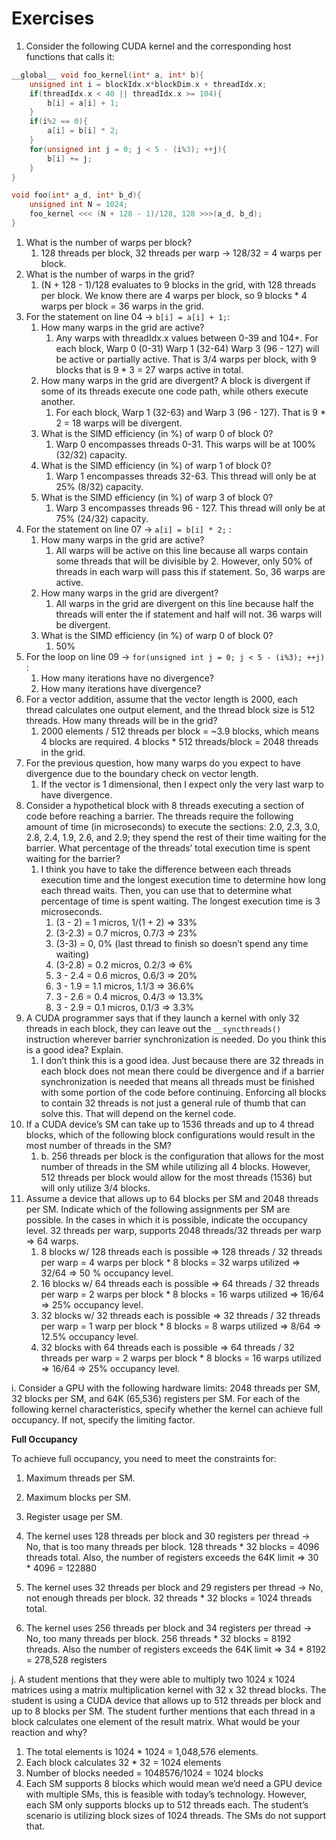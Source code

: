 # Exercises

1. Consider the following CUDA kernel and the corresponding host functions that calls it:

```c
__global__ void foo_kernel(int* a, int* b){
	unsigned int i = blockIdx.x*blockDim.x + threadIdx.x;
	if(threadIdx.x < 40 || threadIdx.x >= 104){
		b[i] = a[i] + 1;
	}
	if(i%2 == 0){
		a[i] = b[i] * 2;
	}
	for(unsigned int j = 0; j < 5 - (i%3); ++j){
		b[i] += j;
	}
}

void foo(int* a_d, int* b_d){
	unsigned int N = 1024;
	foo_kernel <<< (N + 128 - 1)/128, 128 >>>(a_d, b_d);
}
```

1. What is the number of warps per block?
    1. 128 threads per block, 32 threads per warp → 128/32 = 4 warps per block.
2. What is the number of warps in the grid?
    1. (N + 128 - 1)/128 evaluates to 9 blocks in the grid, with 128 threads per block. We know there are 4 warps per block, so 9 blocks * 4 warps per block = 36 warps in the grid.
3. For the statement on line 04 → `b[i] = a[i] + 1;`:
    1. How many warps in the grid are active?
        1. Any warps with threadIdx.x values between 0-39 and 104+. For each block, Warp 0 (0-31) Warp 1 (32-64) Warp 3 (96 - 127) will be active or partially active. That is 3/4 warps per block, with 9 blocks that is 9 * 3 = 27 warps active in total.
    2. How many warps in the grid are divergent? A block is divergent if some of its threads execute one code path, while others execute another.
        1. For each block, Warp 1 (32-63) and Warp 3 (96 - 127). That is 9 * 2 = 18 warps will be divergent.
    3. What is the SIMD efficiency (in %)  of warp 0 of block 0?
        1. Warp 0 encompasses threads 0-31. This warps will be at 100% (32/32) capacity.
    4. What is the SIMD efficiency (in %) of warp 1 of block 0?
        1. Warp 1 encompasses threads 32-63. This thread will only be at 25% (8/32) capacity.
    5. What is the SIMD efficiency (in %) of warp 3 of block 0?
        1. Warp 3 encompasses threads 96 - 127. This thread will only be at 75% (24/32) capacity.
4. For the statement on line 07 → `a[i] = b[i] * 2;` :
    1. How many warps in the grid are active?
        1. All warps will be active on this line because all warps contain some threads that will be divisible by 2. However, only 50% of threads in each warp will pass this if statement. So, 36 warps are active.
    2. How many warps in the grid are divergent?
        1. All warps in the grid are divergent on this line because half the threads will enter the if statement and half will not. 36 warps will be divergent.
    3. What is the SIMD efficiency (in %) of warp 0 of block 0?
        1. 50%
5. For the loop on line 09 → `for(unsigned int j = 0; j < 5 - (i%3); ++j)` :
    1. How many iterations have no divergence?
    2. How many iterations have divergence?
6. For a vector addition, assume that the vector length is 2000, each thread calculates one output element, and the thread block size is 512 threads. How many threads will be in the grid?
    1. 2000 elements / 512 threads per block = ~3.9 blocks, which means 4 blocks are required. 4 blocks * 512 threads/block = 2048 threads in the grid.
7. For the previous question, how many warps do you expect to have divergence due to the boundary check on vector length.
    1. If the vector is 1 dimensional, then I expect only the very last warp to have divergence.
8. Consider a hypothetical block with 8 threads executing a section of code before reaching a barrier. The threads require the following amount of time (in microseconds) to execute the sections: 2.0, 2.3, 3.0, 2.8, 2.4, 1.9, 2.6, and 2.9; they spend the rest of their time waiting for the barrier. What percentage of the threads’ total execution time is spent waiting for the barrier?
    1. I think you have to take the difference between each threads execution time and the longest execution time to determine how long each thread waits. Then, you can use that to determine what percentage of time is spent waiting. The longest execution time is 3 microseconds.
        1. (3 - 2) = 1 micros, 1/(1 + 2) ⇒ 33%
        2. (3-2.3) = 0.7 micros, 0.7/3 ⇒ 23%
        3. (3-3) = 0, 0% (last thread to finish so doesn’t spend any time waiting)
        4. (3-2.8) = 0.2 micros, 0.2/3 ⇒ 6%
        5. 3 - 2.4 = 0.6 micros, 0.6/3 ⇒ 20%
        6. 3 - 1.9 = 1.1 micros, 1.1/3 ⇒ 36.6%
        7. 3 - 2.6 = 0.4 micros, 0.4/3 ⇒ 13.3%
        8. 3 - 2.9 = 0.1 micros, 0.1/3 ⇒ 3.3%
9. A CUDA programmer says that if they launch a kernel with only 32 threads in each block, they can leave out the `__syncthreads()` instruction wherever barrier synchronization is needed. Do you think this is a good idea? Explain.
    1. I don’t think this is a good idea. Just because there are 32 threads in each block does not mean there could be divergence and if a barrier synchronization is needed that means all threads must be finished with some portion of the code before continuing. Enforcing all blocks to contain 32 threads is not just a general rule of thumb that can solve this. That will depend on the kernel code.
10. If a CUDA device’s SM can take up to 1536 threads and up to 4 thread blocks, which of the following block configurations would result in the most number of threads in the SM?
    1. b. 256 threads per block is the configuration that allows for the most number of threads in the SM while utilizing all 4 blocks. However, 512 threads per block would allow for the most threads (1536) but will only utilize 3/4 blocks.
11. Assume a device that allows up to 64 blocks per SM and 2048 threads per SM. Indicate which of the following assignments per SM are possible. In the cases in which it is possible, indicate the occupancy level. 32 threads per warp, supports 2048 threads/32 threads per warp ⇒ 64 warps.
    1. 8 blocks w/ 128 threads each is possible ⇒ 128 threads / 32 threads per warp = 4 warps per block * 8 blocks = 32 warps utilized ⇒ 32/64 ⇒ 50 % occupancy level.
    2. 16 blocks w/ 64 threads each is possible ⇒ 64 threads / 32 threads per warp = 2 warps per block * 8 blocks = 16 warps utilized ⇒ 16/64 ⇒ 25% occupancy level.
    3. 32 blocks w/ 32 threads each is possible ⇒ 32 threads / 32 threads per warp = 1 warp per block * 8 blocks = 8 warps utilized ⇒ 8/64 ⇒ 12.5% occupancy level.
    4. 32 blocks with 64 threads each is possible ⇒ 64 threads / 32 threads per warp = 2 warps per block * 8 blocks = 16 warps utilized ⇒ 16/64 ⇒ 25% occupancy level.

i. Consider a GPU with the following hardware limits: 2048 threads per SM, 32 blocks per SM, and 64K (65,536) registers per SM. For each of the following kernel characteristics, specify whether the kernel can achieve full occupancy. If not, specify the limiting factor.

**Full Occupancy**

To achieve full occupancy, you need to meet the constraints for:

1.	Maximum threads per SM.

2.	Maximum blocks per SM.

3.	Register usage per SM.

1. The kernel uses 128 threads per block and 30 registers per thread → No, that is too many threads per block. 128 threads * 32 blocks = 4096 threads total. Also, the number of registers exceeds the 64K limit ⇒ 30 * 4096 = 122880
2. The kernel uses 32 threads per block and 29 registers per thread → No, not enough threads per block. 32 threads * 32 blocks = 1024 threads total.
3. The kernel uses 256 threads per block and 34 registers per thread → No, too many threads per block. 256 threads * 32 blocks = 8192 threads. Also the number of registers exceeds the 64K limit ⇒ 34 * 8192 = 278,528 registers

j. A student mentions that they were able to multiply two 1024 x 1024 matrices using a matrix multiplication kernel with 32 x 32 thread blocks. The student is using a CUDA device that allows up to 512 threads per block and up to 8 blocks per SM. The student further mentions that each thread in a block calculates one element of the result matrix. What would be your reaction and why?

1. The total elements is 1024 * 1024 = 1,048,576 elements.
2. Each block calculates 32 * 32 = 1024 elements
3. Number of blocks needed = 1048576/1024 = 1024 blocks
4. Each SM supports 8 blocks which would mean we’d need a GPU device with multiple SMs, this is feasible with today’s technology. However, each SM only supports blocks up to 512 threads each. The student’s scenario is utilizing block sizes of 1024 threads. The SMs do not support that.